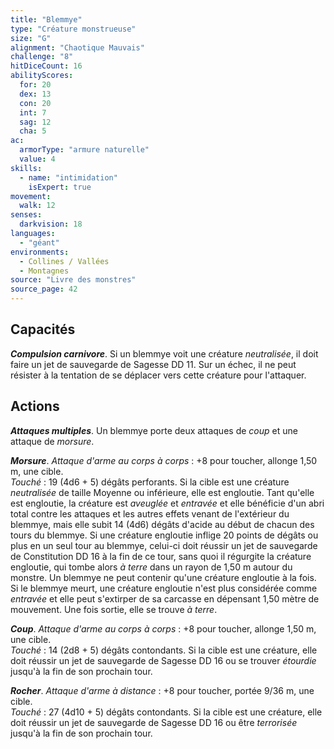 ```yaml
---
title: "Blemmye"
type: "Créature monstrueuse"
size: "G"
alignment: "Chaotique Mauvais"
challenge: "8"
hitDiceCount: 16
abilityScores:
  for: 20
  dex: 13
  con: 20
  int: 7
  sag: 12
  cha: 5
ac: 
  armorType: "armure naturelle"
  value: 4
skills: 
  - name: "intimidation"
    isExpert: true
movement: 
  walk: 12
senses: 
  darkvision: 18
languages: 
  - "géant"
environments:
  - Collines / Vallées
  - Montagnes
source: "Livre des monstres"
source_page: 42
---
```

## Capacités
_**Compulsion carnivore**_. Si un blemmye voit une créature _neutralisée_, il doit faire un jet de sauvegarde de Sagesse DD 11. Sur un échec, il ne peut résister à la tentation de se déplacer vers cette créature pour l'attaquer.

## Actions
_**Attaques multiples**_. Un blemmye porte deux attaques de _coup_ et une attaque de _morsure_.

_**Morsure**_. _Attaque d'arme au corps à corps_ : +8 pour toucher, allonge 1,50 m, une cible.  
_Touché_ : 19 (4d6 + 5) dégâts perforants. Si la cible est une créature _neutralisée_ de taille Moyenne ou inférieure, elle est engloutie. Tant qu'elle est engloutie, la créature est _aveuglée_ et _entravée_ et elle bénéficie d'un abri total contre les attaques et les autres effets venant de l'extérieur du blemmye, mais elle subit 14 (4d6) dégâts d'acide au début de chacun des tours du blemmye. Si une créature engloutie inflige 20 points de dégâts ou plus en un seul tour au blemmye, celui-ci doit réussir un jet de sauvegarde de Constitution DD 16 à la fin de ce tour, sans quoi il régurgite la créature engloutie, qui tombe alors _à terre_ dans un rayon de 1,50 m autour du monstre. Un blemmye ne peut contenir qu'une créature engloutie à la fois. Si le blemmye meurt, une créature engloutie n'est plus considérée comme _entravée_ et elle peut s'extirper de sa carcasse en dépensant 1,50 mètre de mouvement. Une fois sortie, elle se trouve _à terre_.

_**Coup**_. _Attaque d'arme au corps à corps_ : +8 pour toucher, allonge 1,50 m, une cible.  
_Touché_ : 14 (2d8 + 5) dégâts contondants. Si la cible est une créature, elle doit réussir un jet de sauvegarde de Sagesse DD 16 ou se trouver _étourdie_ jusqu'à la fin de son prochain tour.

_**Rocher**_. _Attaque d'arme à distance_ : +8 pour toucher, portée 9/36 m, une cible.  
_Touché_ : 27 (4d10 + 5) dégâts contondants. Si la cible est une créature, elle doit réussir un jet de sauvegarde de Sagesse DD 16 ou être _terrorisée_ jusqu'à la fin de son prochain tour.
